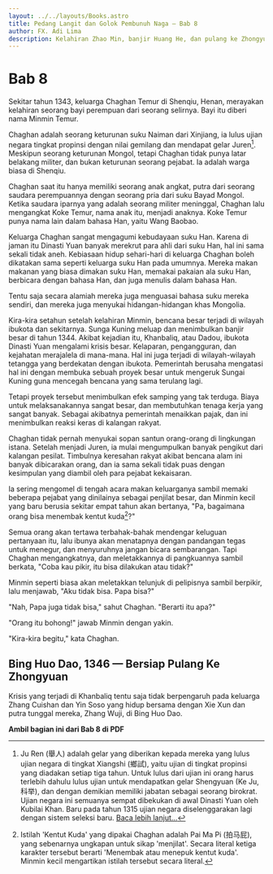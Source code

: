 ```yaml
---
layout: ../../layouts/Books.astro
title: Pedang Langit dan Golok Pembunuh Naga — Bab 8
author: FX. Adi Lima
description: Kelahiran Zhao Min, banjir Huang He, dan pulang ke Zhongyuan.
---
```


# Bab 8

Sekitar tahun 1343, keluarga Chaghan Temur di Shenqiu, Henan, merayakan kelahiran seorang bayi perempuan dari seorang
selirnya. Bayi itu diberi nama Minmin Temur. 

Chaghan adalah seorang keturunan suku Naiman dari Xinjiang, ia lulus ujian negara tingkat propinsi dengan nilai gemilang
dan mendapat gelar Juren[^juren]. Meskipun seorang keturunan Mongol, tetapi Chaghan tidak punya latar belakang militer, dan
bukan keturunan seorang pejabat. Ia adalah warga biasa di Shenqiu.

[^juren]: Ju Ren (舉人) adalah gelar yang diberikan kepada mereka yang lulus ujian negara di tingkat Xiangshi (鄉試), yaitu ujian di tingkat propinsi yang diadakan setiap tiga tahun. Untuk lulus dari ujian ini orang harus terlebih dahulu lulus ujian untuk mendapatkan gelar Shengyuan (Ke Ju, 科举), dan dengan demikian memiliki jabatan sebagai seorang birokrat. Ujian negara ini semuanya sempat dibekukan di awal Dinasti Yuan oleh Kubilai Khan. Baru pada tahun 1315 ujian negara diselenggarakan lagi dengan sistem seleksi baru. [Baca lebih lanjut...](../facts/ujian-negara "Artikel mengenai ujian negara di jaman Dinasti Yuan.")

Chaghan saat itu hanya memiliki seorang anak angkat, putra dari seorang saudara perempuannya dengan seorang pria dari 
suku Bayad Mongol. Ketika saudara iparnya yang adalah seorang militer meninggal, Chaghan lalu mengangkat Koke Temur,
nama anak itu, menjadi anaknya. Koke Temur punya nama lain dalam bahasa Han, yaitu Wang Baobao.

Keluarga Chaghan sangat mengagumi kebudayaan suku Han. Karena di jaman itu Dinasti Yuan banyak merekrut para ahli
dari suku Han, hal ini sama sekali tidak aneh. Kebiasaan hidup sehari-hari di keluarga Chaghan boleh dikatakan sama
seperti keluarga suku Han pada umumnya. Mereka makan makanan yang biasa dimakan suku Han, memakai pakaian ala suku Han,
berbicara dengan bahasa Han, dan juga menulis dalam bahasa Han.

Tentu saja secara alamiah mereka juga menguasai bahasa suku mereka sendiri, dan mereka juga menyukai hidangan-hidangan
khas Mongolia.

Kira-kira setahun setelah kelahiran Minmin, bencana besar terjadi di wilayah ibukota dan sekitarnya. Sunga Kuning
meluap dan menimbulkan banjir besar di tahun 1344. Akibat kejadian itu, Khanbaliq, atau Dadou, ibukota Dinasti Yuan
mengalami krisis besar. Kelaparan, pengangguran, dan kejahatan merajalela di mana-mana. Hal ini juga terjadi di 
wilayah-wilayah tetangga yang berdekatan dengan ibukota. Pemerintah berusaha mengatasi hal ini dengan membuka
sebuah proyek besar untuk mengeruk Sungai Kuning guna mencegah bencana yang sama terulang lagi.

Tetapi proyek tersebut menimbulkan efek samping yang tak terduga. Biaya untuk melaksanakannya sangat besar, dan
membutuhkan tenaga kerja yang sangat banyak. Sebagai akibatnya pemerintah menaikkan pajak, dan ini menimbulkan
reaksi keras di kalangan rakyat.

Chaghan tidak pernah menyukai sopan santun orang-orang di lingkungan istana. Setelah menjadi Juren, ia mulai 
mengumpulkan banyak pengikut dari kalangan pesilat. Timbulnya keresahan rakyat akibat bencana alam ini banyak
dibicarakan orang, dan ia sama sekali tidak puas dengan kesimpulan yang diambil oleh para pejabat kekaisaran.

Ia sering mengomel di tengah acara makan keluarganya sambil memaki beberapa pejabat yang dinilainya sebagai penjilat 
besar, dan Minmin kecil yang baru berusia sekitar empat tahun akan bertanya, "Pa, bagaimana orang bisa menembak 
kentut kuda[^menjilat]?"

Semua orang akan tertawa terbahak-bahak mendengar keluguan pertanyaan itu, lalu ibunya akan menatapnya dengan pandangan
tegas untuk menegur, dan menyuruhnya jangan bicara sembarangan. Tapi Chaghan mengangkatnya, dan meletakkannya di
pangkuannya sambil berkata, "Coba kau pikir, itu bisa dilakukan atau tidak?"

Minmin seperti biasa akan meletakkan telunjuk di pelipisnya sambil berpikir, lalu menjawab, "Aku tidak bisa. Papa
bisa?"

"Nah, Papa juga tidak bisa," sahut Chaghan. "Berarti itu apa?"

"Orang itu bohong!" jawab Minmin dengan yakin.

"Kira-kira begitu," kata Chaghan.

[^menjilat]: Istilah 'Kentut Kuda' yang dipakai Chaghan adalah Pai Ma Pi (拍马屁), yang sebenarnya ungkapan untuk sikap 'menjilat'. Secara literal ketiga karakter tersebut berarti 'Menembak atau menepuk kentut kuda'. Minmin kecil mengartikan istilah tersebut secara literal.


## Bing Huo Dao, 1346 — Bersiap Pulang Ke Zhongyuan

Krisis yang terjadi di Khanbaliq tentu saja tidak berpengaruh pada keluarga Zhang Cuishan dan Yin Soso yang hidup 
bersama dengan Xie Xun dan putra tunggal mereka, Zhang Wuji, di Bing Huo Dao.

**Ambil bagian ini dari Bab 8 di PDF**


